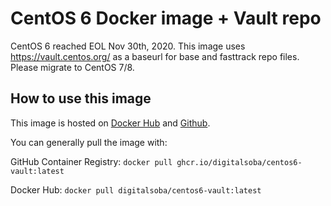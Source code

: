 # CentOS 6 Docker image + Vault repo
CentOS 6 reached EOL Nov 30th, 2020. This image uses https://vault.centos.org/ as a baseurl for base and fasttrack repo files. Please migrate to CentOS 7/8. 

## How to use this image
This image is hosted on [Docker Hub](https://hub.docker.com/repository/docker/digitalsoba/centos6-vault) and [Github](https://github.com/users/digitalsoba/packages/container/package/centos6-vault). 

You can generally pull the image with:

GitHub Container Registry: 
`docker pull ghcr.io/digitalsoba/centos6-vault:latest` 

Docker Hub: 
`docker pull digitalsoba/centos6-vault:latest`